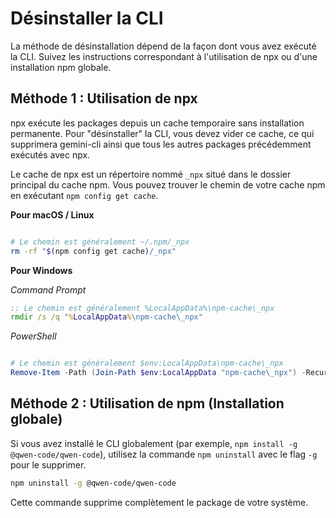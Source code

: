 # Désinstaller la CLI

La méthode de désinstallation dépend de la façon dont vous avez exécuté la CLI. Suivez les instructions correspondant à l'utilisation de npx ou d'une installation npm globale.

## Méthode 1 : Utilisation de npx

npx exécute les packages depuis un cache temporaire sans installation permanente. Pour "désinstaller" la CLI, vous devez vider ce cache, ce qui supprimera gemini-cli ainsi que tous les autres packages précédemment exécutés avec npx.

Le cache de npx est un répertoire nommé `_npx` situé dans le dossier principal du cache npm. Vous pouvez trouver le chemin de votre cache npm en exécutant `npm config get cache`.

**Pour macOS / Linux**

```bash

# Le chemin est généralement ~/.npm/_npx
rm -rf "$(npm config get cache)/_npx"
```

**Pour Windows**

_Command Prompt_

```cmd
:: Le chemin est généralement %LocalAppData%\npm-cache\_npx
rmdir /s /q "%LocalAppData%\npm-cache\_npx"
```

_PowerShell_

```powershell

# Le chemin est généralement $env:LocalAppData\npm-cache\_npx
Remove-Item -Path (Join-Path $env:LocalAppData "npm-cache\_npx") -Recurse -Force
```

## Méthode 2 : Utilisation de npm (Installation globale)

Si vous avez installé le CLI globalement (par exemple, `npm install -g @qwen-code/qwen-code`), utilisez la commande `npm uninstall` avec le flag `-g` pour le supprimer.

```bash
npm uninstall -g @qwen-code/qwen-code
```

Cette commande supprime complètement le package de votre système.